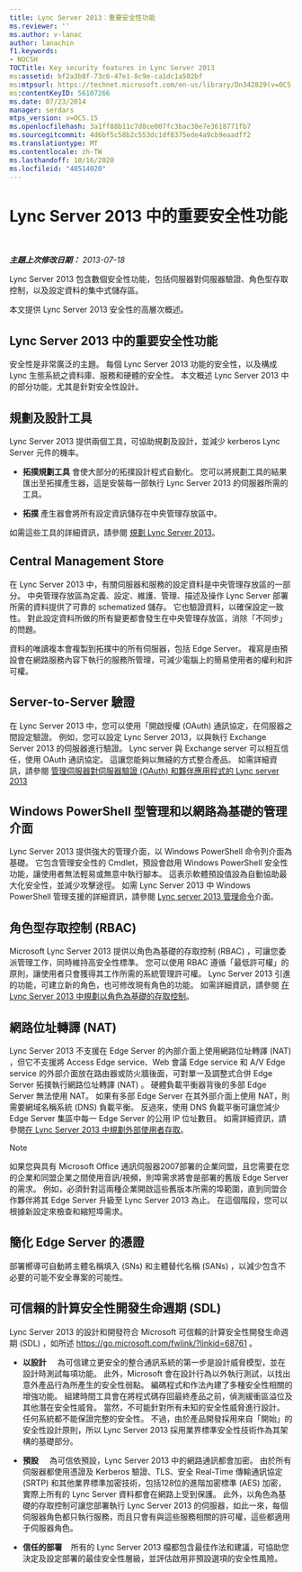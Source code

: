 ```yaml
---
title: Lync Server 2013：重要安全性功能
ms.reviewer: ''
ms.author: v-lanac
author: lanachin
f1.keywords:
- NOCSH
TOCTitle: Key security features in Lync Server 2013
ms:assetid: bf2a3b8f-73c6-47e1-8c9e-ca1dc1a502bf
ms:mtpsurl: https://technet.microsoft.com/en-us/library/Dn342829(v=OCS.15)
ms:contentKeyID: 56107266
ms.date: 07/23/2014
manager: serdars
mtps_version: v=OCS.15
ms.openlocfilehash: 3a1ff88b11c7d0ce007fc3bac38e7e3618771fb7
ms.sourcegitcommit: 4d6bf5c58b2c553dc1df8375ede4a9cb9eaadff2
ms.translationtype: MT
ms.contentlocale: zh-TW
ms.lasthandoff: 10/16/2020
ms.locfileid: "48514020"
---
```

# <a name="key-security-features-in-lync-server-2013"></a>Lync Server 2013 中的重要安全性功能

<div data-xmlns="http://www.w3.org/1999/xhtml">

<div class="topic" data-xmlns="http://www.w3.org/1999/xhtml" data-msxsl="urn:schemas-microsoft-com:xslt" data-cs="https://msdn.microsoft.com/">

<div data-asp="https://msdn2.microsoft.com/asp">



</div>

<div id="mainSection">

<div id="mainBody">

<span> </span>

_**主題上次修改日期：** 2013-07-18_

Lync Server 2013 包含數個安全性功能，包括伺服器對伺服器驗證、角色型存取控制，以及設定資料的集中式儲存區。

本文提供 Lync Server 2013 安全性的高層次概述。

<div>

## <a name="key-security-features-in-lync-server-2013"></a>Lync Server 2013 中的重要安全性功能

安全性是非常廣泛的主題。 每個 Lync Server 2013 功能的安全性，以及構成 Lync 生態系統之資料庫、服務和硬體的安全性。 本文概述 Lync Server 2013 中的部分功能，尤其是針對安全性設計。

<div>

## <a name="planning-and-design-tools"></a>規劃及設計工具

Lync Server 2013 提供兩個工具，可協助規劃及設計，並減少 kerberos Lync Server 元件的機率。

  - **拓撲規劃工具** 會使大部分的拓撲設計程式自動化。 您可以將規劃工具的結果匯出至拓撲產生器，這是安裝每一部執行 Lync Server 2013 的伺服器所需的工具。

  - **拓撲** 產生器會將所有設定資訊儲存在中央管理存放區中。

如需這些工具的詳細資訊，請參閱 [規劃 Lync Server 2013](lync-server-2013-planning.md)。

</div>

<div>

## <a name="central-management-store"></a>Central Management Store

在 Lync Server 2013 中，有關伺服器和服務的設定資料是中央管理存放區的一部分。 中央管理存放區為定義、設定、維護、管理、描述及操作 Lync Server 部署所需的資料提供了可靠的 schematized 儲存。 它也驗證資料，以確保設定一致性。 對此設定資料所做的所有變更都會發生在中央管理存放區，消除「不同步」的問題。

資料的唯讀複本會複製到拓撲中的所有伺服器，包括 Edge Server。 複寫是由預設會在網路服務內容下執行的服務所管理，可減少電腦上的簡易使用者的權利和許可權。

</div>

<div>

## <a name="server-to-server-authentication"></a>Server-to-Server 驗證

在 Lync Server 2013 中，您可以使用「開啟授權 (OAuth) 通訊協定，在伺服器之間設定驗證。 例如，您可以設定 Lync Server 2013，以與執行 Exchange Server 2013 的伺服器進行驗證。 Lync server 與 Exchange server 可以相互信任，使用 OAuth 通訊協定。 這讓您能夠以無縫的方式整合產品。 如需詳細資訊，請參閱 [管理伺服器對伺服器驗證 (OAuth) 和夥伴應用程式的 Lync server 2013](lync-server-2013-managing-server-to-server-authentication-oauth-and-partner-applications.md)

</div>

<div>

## <a name="windows-powershell-based-management-and-web-based-management-interface"></a>Windows PowerShell 型管理和以網路為基礎的管理介面

Lync Server 2013 提供強大的管理介面，以 Windows PowerShell 命令列介面為基礎。 它包含管理安全性的 Cmdlet，預設會啟用 Windows PowerShell 安全性功能，讓使用者無法輕易或無意中執行腳本。 這表示軟體預設值設為自動協助最大化安全性，並減少攻擊途徑。 如需 Lync Server 2013 中 Windows PowerShell 管理支援的詳細資訊，請參閱 [Lync server 2013 管理命令](lync-server-2013-lync-server-management-shell.md)介面。

</div>

<div>

## <a name="role-based-access-control-rbac"></a>角色型存取控制 (RBAC)

Microsoft Lync Server 2013 提供以角色為基礎的存取控制 (RBAC) ，可讓您委派管理工作，同時維持高安全性標準。 您可以使用 RBAC 遵循「最低許可權」的原則，讓使用者只會獲得其工作所需的系統管理許可權。 Lync Server 2013 引進的功能，可建立新的角色，也可修改現有角色的功能。 如需詳細資訊，請參閱 [在 Lync Server 2013 中規劃以角色為基礎的存取控制](lync-server-2013-planning-for-role-based-access-control.md)。

</div>

</div>

<div>

## <a name="network-address-translation-nat"></a>網路位址轉譯 (NAT) 

Lync Server 2013 不支援在 Edge Server 的內部介面上使用網路位址轉譯 (NAT) ，但它不支援將 Access Edge service、Web 會議 Edge service 和 A/V Edge service 的外部介面放在路由器或防火牆後面，可對單一及調整式合併 Edge Server 拓撲執行網路位址轉譯 (NAT) 。 硬體負載平衡器背後的多部 Edge Server 無法使用 NAT。 如果有多部 Edge Server 在其外部介面上使用 NAT，則需要網域名稱系統 (DNS) 負載平衡。 反過來，使用 DNS 負載平衡可讓您減少 Edge Server 集區中每一 Edge Server 的公用 IP 位址數目。 如需詳細資訊，請參閱[在 Lync Server 2013 中規劃外部使用者存取](lync-server-2013-planning-for-external-user-access.md)。

<div>


> [!NOTE]  
> 如果您與具有 Microsoft Office 通訊伺服器2007部署的企業同盟，且您需要在您的企業和同盟企業之間使用音訊/視頻，則埠需求將會是部署的舊版 Edge Server 的需求。 例如，必須針對這兩種企業開啟這些舊版本所需的埠範圍，直到同盟合作夥伴將其 Edge Server 升級至 Lync Server 2013 為止。 在這個階段，您可以根據新設定來檢查和縮短埠需求。



</div>

</div>

<div>

## <a name="simplified-certificates-for-edge-servers"></a>簡化 Edge Server 的憑證

部署嚮導可自動將主體名稱填入 (SNs) 和主體替代名稱 (SANs) ，以減少包含不必要的可能不安全專案的可能性。

</div>

<div>

## <a name="trustworthy-computing-security-development-lifecycle-sdl"></a>可信賴的計算安全性開發生命週期 (SDL) 

Lync Server 2013 的設計和開發符合 Microsoft 可信賴的計算安全性開發生命週期 (SDL) ，如所述 <https://go.microsoft.com/fwlink/?linkid=68761> 。

  - **以設計**     為可信建立更安全的整合通訊系統的第一步是設計威脅模型，並在設計時測試每項功能。 此外，Microsoft 會在設計行為以外執行測試，以找出意外產品行為所產生的安全性弱點。 編碼程式和作法內建了多種安全性相關的增強功能。 組建時間工具會在將程式碼存回最終產品之前，偵測緩衝區溢位及其他潛在安全性威脅。 當然，不可能針對所有未知的安全性威脅進行設計。 任何系統都不能保證完整的安全性。 不過，由於產品開發採用來自「開始」的安全性設計原則，所以 Lync Server 2013 採用業界標準安全性技術作為其架構的基礎部分。

  - **預設**     為可信依預設，Lync Server 2013 中的網路通訊都會加密。 由於所有伺服器都使用憑證及 Kerberos 驗證、TLS、安全 Real-Time 傳輸通訊協定 (SRTP) 和其他業界標準加密技術，包括128位的進階加密標準 (AES) 加密，實際上所有的 Lync Server 資料都會在網路上受到保護。 此外，以角色為基礎的存取控制可讓您部署執行 Lync Server 2013 的伺服器，如此一來，每個伺服器角色都只執行服務，而且只會有與這些服務相關的許可權，這些都適用于伺服器角色。

  - **信任的部署**    所有的 Lync Server 2013 檔都包含最佳作法和建議，可協助您決定及設定部署的最佳安全性層級，並評估啟用非預設選項的安全性風險。

</div>

</div>

<span> </span>

</div>

</div>

</div>

